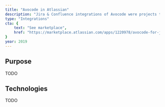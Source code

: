 ```yaml
---
title: "Avocode in Atlassian"
description: "Jira & Confluence integrations of Avocode were projects to optimize the hand-off process for Avocode users."
type: "Integrations"
cta: {
	text: "See marketplace",
	href: "https://marketplace.atlassian.com/apps/1220978/avocode-for-jira"
}
year: 2019
---
```


## Purpose

TODO

## Technologies

TODO
